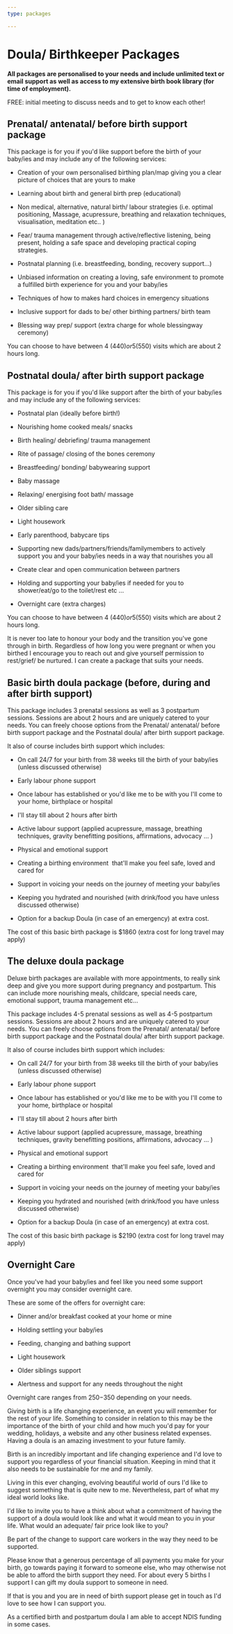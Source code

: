 ```yaml
---
type: packages

---
```

# Doula/ Birthkeeper Packages

**All packages are personalised to your needs and include unlimited text or email support as well as access to my extensive birth book library (for time of employment).**

FREE: initial meeting to discuss needs and to get to know each other!

## Prenatal/ antenatal/ before birth support package

This package is for you if you'd like support before the birth of your baby/ies and may include any of the following services:

-   Creation of your own personalised birthing plan/map giving you a clear picture of choices that are yours to make

-   Learning about birth and general birth prep (educational)

-   Non medical, alternative, natural birth/ labour strategies (i.e. optimal positioning, Massage, acupressure, breathing and relaxation techniques, visualisation, meditation etc.. )

-   Fear/ trauma management through active/reflective listening, being present, holding a safe space and developing practical coping strategies. 

-   Postnatal planning (i.e. breastfeeding, bonding, recovery support...)

-   Unbiased information on creating a loving, safe environment to promote a fulfilled birth experience for you and your baby/ies 

-   Techniques of how to makes hard choices in emergency situations 

-   Inclusive support for dads to be/ other birthing partners/ birth team

-   Blessing way prep/ support (extra charge for whole blessingway ceremony)

You can choose to have between 4 ($440) or 5 ($550) visits which are about 2 hours long.

## Postnatal doula/ after birth support package

This package is for you if you'd like support after the birth of your baby/ies and may include any of the following services:

-   Postnatal plan (ideally before birth!)

-   Nourishing home cooked meals/ snacks

-   Birth healing/ debriefing/ trauma management

-   Rite of passage/ closing of the bones ceremony

-   Breastfeeding/ bonding/ babywearing support

-   Baby massage

-   Relaxing/ energising foot bath/ massage

-   Older sibling care 

-   Light housework

-   Early parenthood, babycare tips

-   Supporting new dads/partners/friends/familymembers to actively support you and your baby/ies needs in a way that nourishes you all

-   Create clear and open communication between partners

-   Holding and supporting your baby/ies if needed for you to shower/eat/go to the toilet/rest etc ...

-   Overnight care (extra charges)

You can choose to have between 4 ($440) or 5 ($550) visits which are about 2 hours long.

It is never too late to honour your body and the transition you've gone through in birth. Regardless of how long you were pregnant or when you birthed I encourage you to reach out and give yourself permission to rest/grief/ be nurtured. I can create a package that suits your needs.

## Basic birth doula package (before, during and after birth support)

This package includes 3 prenatal sessions as well as 3 postpartum sessions. Sessions are about 2 hours and are uniquely catered to your needs. You can freely choose options from the Prenatal/ antenatal/ before birth support package and the Postnatal doula/ after birth support package.

It also of course includes birth support which includes:

-   On call 24/7 for your birth from 38 weeks till the birth of your baby/ies (unless discussed otherwise) 

-   Early labour phone support

-   Once labour has established or you'd like me to be with you I'll come to your home, birthplace or hospital 

-   I'll stay till about 2 hours after birth

-   Active labour support (applied acupressure, massage, breathing techniques, gravity benefitting positions, affirmations, advocacy ... )

-   Physical and emotional support

-   Creating a birthing environment  that'll make you feel safe, loved and cared for

-   Support in voicing your needs on the journey of meeting your baby/ies

-   Keeping you hydrated and nourished (with drink/food you have unless discussed otherwise)

-   Option for a backup Doula (in case of an emergency) at extra cost.

The cost of this basic birth package is $1860 (extra cost for long travel may apply)

## The deluxe doula package

Deluxe birth packages are available with more appointments, to really sink deep and give you more support during pregnancy and postpartum. This can include more nourishing meals, childcare, special needs care, emotional support, trauma management etc...

This package includes 4-5 prenatal sessions as well as 4-5 postpartum sessions. Sessions are about 2 hours and are uniquely catered to your needs. You can freely choose options from the Prenatal/ antenatal/ before birth support package and the Postnatal doula/ after birth support package.

It also of course includes birth support which includes:

-   On call 24/7 for your birth from 38 weeks till the birth of your baby/ies (unless discussed otherwise) 

-   Early labour phone support

-   Once labour has established or you'd like me to be with you I'll come to your home, birthplace or hospital 

-   I'll stay till about 2 hours after birth

-   Active labour support (applied acupressure, massage, breathing techniques, gravity benefitting positions, affirmations, advocacy ... )

-   Physical and emotional support

-   Creating a birthing environment  that'll make you feel safe, loved and cared for

-   Support in voicing your needs on the journey of meeting your baby/ies

-   Keeping you hydrated and nourished (with drink/food you have unless discussed otherwise)

-   Option for a backup Doula (in case of an emergency) at extra cost.

The cost of this basic birth package is $2190 (extra cost for long travel may apply)

## Overnight Care

Once you've had your baby/ies and feel like you need some support overnight you may consider overnight care.

These are some of the offers for overnight care:

-   Dinner and/or breakfast cooked at your home or mine

-   Holding settling your baby/ies

-   Feeding, changing and bathing support

-   Light housework 

-   Older siblings support

-   Alertness and support for any needs throughout the night

Overnight care ranges from $250-$350 depending on your needs.

Giving birth is a life changing experience, an event you will remember for the rest of your life. Something to consider in relation to this may be the importance of the birth of your child and how much you'd pay for your wedding, holidays, a website and any other business related expenses. Having a doula is an amazing investment to your future family. 

Birth is an incredibly important and life changing experience and I'd love to support you regardless of your financial situation. Keeping in mind that it also needs to be sustainable for me and my family.

Living in this ever changing, evolving beautiful world of ours I'd like to suggest something that is quite new to me. Nevertheless, part of what my ideal world looks like.

I'd like to invite you to have a think about what a commitment of having the support of a doula would look like and what it would mean to you in your life. What would an adequate/ fair price look like to you?

Be part of the change to support care workers in the way they need to be supported.

Please know that a generous percentage of all payments you make for your birth, go towards paying it forward to someone else, who may otherwise not be able to afford the birth support they need. For about every 5 births I support I can gift my doula support to someone in need.

If that is you and you are in need of birth support please get in touch as I'd love to see how I can support you.

As a certified birth and postpartum doula I am able to accept NDIS funding in some cases.